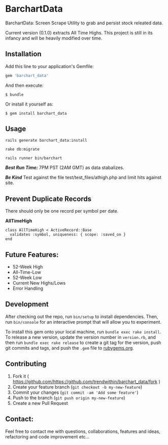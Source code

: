 # BarchartData

BarchartData: Screen Scrape Utility to grab and persist stock releated data.

Current version (0.1.0) extracts All Time Highs.  This project is still in its infancy and will be heavily modified over time.

## Installation

Add this line to your application's Gemfile:

```ruby
gem 'barchart_data'
```

And then execute:

    $ bundle

Or install it yourself as:

    $ gem install barchart_data

## Usage

```rails generate barchart_data:install```

```rake db:migrate```

```rails runner bin/barchart```

***Best Run Time:***  7PM PST (2AM GMT) as data stabalizes.

***Be Kind***  Test against the file test/test_files/athigh.php and limit hits against site.

## Prevent Duplicate Records
There should only be one record per symbol per date.


**AllTimeHigh**

    class AllTimeHigh < ActiveRecord::Base
      validates :symbol, uniqueness: { scope: :saved_on }
    end


## Future Features:
*  52-Week High
*  All-Time-Low
*  52-Week Low
*  Current New Highs/Lows
*  Error Handling


## Development

After checking out the repo, run `bin/setup` to install dependencies. Then, run `bin/console` for an interactive prompt that will allow you to experiment.

To install this gem onto your local machine, run `bundle exec rake install`. To release a new version, update the version number in `version.rb`, and then run `bundle exec rake release` to create a git tag for the version, push git commits and tags, and push the `.gem` file to [rubygems.org](https://rubygems.org).

## Contributing

1. Fork it ( https://github.com/https://github.com/trendwithin/barchart_data/fork )
2. Create your feature branch (`git checkout -b my-new-feature`)
3. Commit your changes (`git commit -am 'Add some feature'`)
4. Push to the branch (`git push origin my-new-feature`)
5. Create a new Pull Request

## Contact:
Feel free to contact me with questions, collaborations, features and ideas, refactoring and code improvement etc...
